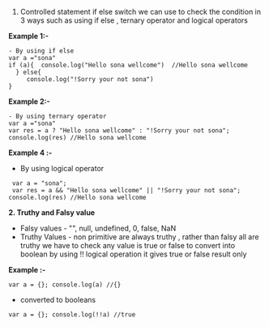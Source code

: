 
1. Controlled statement
if else
switch
we can use to check the condition in 3 ways such as using if else , ternary operator and logical operators

**Example 1:-**
```````
- By using if else 
var a ="sona" 
if (a){  console.log("Hello sona wellcome")  //Hello sona wellcome
  } else{ 
     console.log("!Sorry your not sona") 
}
```````
**Example 2:-**
```````
- By using ternary operator 
var a ="sona" 
var res = a ? "Hello sona wellcome" : "!Sorry your not sona"; console.log(res) //Hello sona wellcome
```````
**Example 4 :-**

- By using logical operator
```````
 var a = "sona"; 
 var res = a && "Hello sona wellcome" || "!Sorry your not sona"; console.log(res) //Hello sona wellcome
 ```````
**2. Truthy and Falsy value**
- Falsy values - "", null, undefined, 0, false, NaN
- Truthy Values - non primitive are always truthy , rather than falsy all are truthy
we have to check any value is true or false to convert into boolean by using !! logical operation it gives true or false result only

**Example :-**
`````````
var a = {}; console.log(a) //{}
```````````
- converted to booleans 
````````````````
var a = {}; console.log(!!a) //true
````````````````
